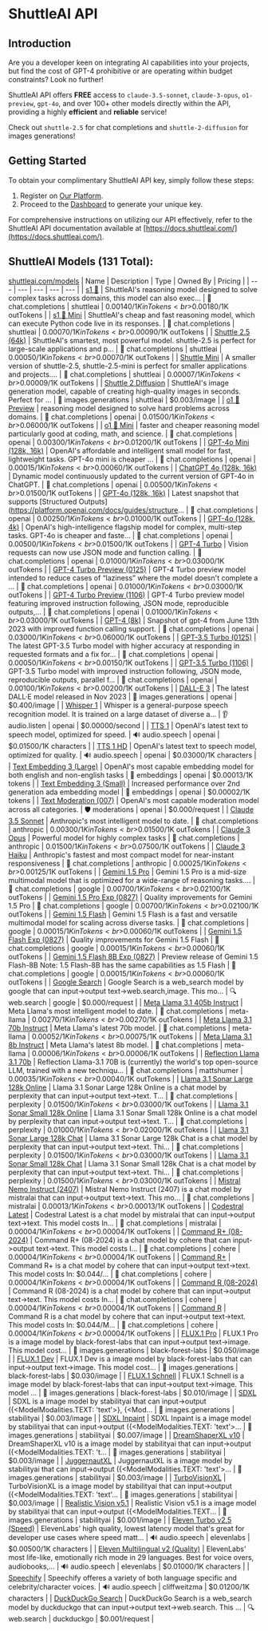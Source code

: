 # ShuttleAI API

## Introduction

Are you a developer keen on integrating AI capabilities into your projects, but find the cost of GPT-4 prohibitive or are operating within budget constraints? Look no further!

ShuttleAI API offers **FREE** access to `claude-3.5-sonnet`, `claude-3-opus`, `o1-preview`, `gpt-4o`, and over 100+ other models directly within the API, providing a highly **efficient** and **reliable** service!

Check out `shuttle-2.5` for chat completions and `shuttle-2-diffusion` for images generations!

## Getting Started

To obtain your complimentary ShuttleAI API key, simply follow these steps:

1. Register on [Our Platform](https://shuttleai.com).
2. Proceed to the [Dashboard](https://shuttleai.com/keys) to generate your unique key.

For comprehensive instructions on utilizing our API effectively, refer to the ShuttleAI API documentation available at [https://docs.shuttleai.com/](https://docs.shuttleai.com/).

## ShuttleAI Models (131 Total):
[shuttleai.com/models](https://shuttleai.com/models)
| Name | Description | Type | Owned By | Pricing |
| --- | --- | --- | --- | --- |
| [s1 🍓](https://api.shuttleai.com/v1/models/s1) | ShuttleAI's reasoning model designed to solve complex tasks across domains, this model can also exec... | 💬 chat.completions | shuttleai | $0.00140/1K inTokens<br>$0.00180/1K outTokens |
| [s1 🍓 Mini](https://api.shuttleai.com/v1/models/s1-mini) | ShuttleAI's cheap and fast reasoning model, which can execute Python code live in its responses. | 💬 chat.completions | shuttleai | $0.00070/1K inTokens<br>$0.00090/1K outTokens |
| [Shuttle 2.5 (64k)](https://api.shuttleai.com/v1/models/shuttle-2.5) | ShuttleAI's smartest, most powerful model. shuttle-2.5 is perfect for large-scale applications and p... | 💬 chat.completions | shuttleai | $0.00050/1K inTokens<br>$0.00070/1K outTokens |
| [Shuttle Mini](https://api.shuttleai.com/v1/models/shuttle-2.5-mini-2024-09-11) | A smaller version of shuttle-2.5, shuttle-2.5-mini is perfect for smaller applications and projects.... | 💬 chat.completions | shuttleai | $0.00007/1K inTokens<br>$0.00009/1K outTokens |
| [Shuttle 2 Diffusion](https://api.shuttleai.com/v1/models/shuttle-2-diffusion) | ShuttleAI's image generation model, capable of creating high-quality images in seconds. Perfect for ... | 🎨 images.generations | shuttleai | $0.003/image |
| [o1 🍓 Preview](https://api.shuttleai.com/v1/models/o1-preview-2024-09-12) | reasoning model designed to solve hard problems across domains. | 💬 chat.completions | openai | $0.01500/1K inTokens<br>$0.06000/1K outTokens |
| [o1 🍓 Mini](https://api.shuttleai.com/v1/models/o1-mini-2024-09-12) | faster and cheaper reasoning model particularly good at coding, math, and science. | 💬 chat.completions | openai | $0.00300/1K inTokens<br>$0.01200/1K outTokens |
| [GPT-4o Mini (128k, 16k)](https://api.shuttleai.com/v1/models/gpt-4o-mini-2024-07-18) | OpenAI's affordable and intelligent small model for fast, lightweight tasks. GPT-4o mini is cheaper ... | 💬 chat.completions | openai | $0.00015/1K inTokens<br>$0.00060/1K outTokens |
| [ChatGPT 4o (128k, 16k)](https://api.shuttleai.com/v1/models/chatgpt-4o-latest) | Dynamic model continuously updated to the current version of GPT-4o in ChatGPT. | 💬 chat.completions | openai | $0.00500/1K inTokens<br>$0.01500/1K outTokens |
| [GPT-4o (128k, 16k)](https://api.shuttleai.com/v1/models/gpt-4o-2024-08-06) | Latest snapshot that supports [Structured Outputs](https://platform.openai.com/docs/guides/structure... | 💬 chat.completions | openai | $0.00250/1K inTokens<br>$0.01000/1K outTokens |
| [GPT-4o (128k, 4k)](https://api.shuttleai.com/v1/models/gpt-4o-2024-05-13) | OpenAI's high-intelligence flagship model for complex, multi-step tasks. GPT-4o is cheaper and faste... | 💬 chat.completions | openai | $0.00500/1K inTokens<br>$0.01500/1K outTokens |
| [GPT-4 Turbo](https://api.shuttleai.com/v1/models/gpt-4-turbo-2024-04-09) | Vision requests can now use JSON mode and function calling. | 💬 chat.completions | openai | $0.01000/1K inTokens<br>$0.03000/1K outTokens |
| [GPT-4 Turbo Preview (0125)](https://api.shuttleai.com/v1/models/gpt-4-0125-preview) | GPT-4 Turbo preview model intended to reduce cases of “laziness” where the model doesn't complete a ... | 💬 chat.completions | openai | $0.01000/1K inTokens<br>$0.03000/1K outTokens |
| [GPT-4 Turbo Preview (1106)](https://api.shuttleai.com/v1/models/gpt-4-1106-preview) | GPT-4 Turbo preview model featuring improved instruction following, JSON mode, reproducible outputs,... | 💬 chat.completions | openai | $0.01000/1K inTokens<br>$0.03000/1K outTokens |
| [GPT-4 (8k)](https://api.shuttleai.com/v1/models/gpt-4-0613) | Snapshot of gpt-4 from June 13th 2023 with improved function calling support. | 💬 chat.completions | openai | $0.03000/1K inTokens<br>$0.06000/1K outTokens |
| [GPT-3.5 Turbo (0125)](https://api.shuttleai.com/v1/models/gpt-3.5-turbo-0125) | The latest GPT-3.5 Turbo model with higher accuracy at responding in requested formats and a fix for... | 💬 chat.completions | openai | $0.00050/1K inTokens<br>$0.00150/1K outTokens |
| [GPT-3.5 Turbo (1106)](https://api.shuttleai.com/v1/models/gpt-3.5-turbo-1106) | GPT-3.5 Turbo model with improved instruction following, JSON mode, reproducible outputs, parallel f... | 💬 chat.completions | openai | $0.00100/1K inTokens<br>$0.00200/1K outTokens |
| [DALL-E 3](https://api.shuttleai.com/v1/models/dall-e-3) | The latest DALL·E model released in Nov 2023 | 🎨 images.generations | openai | $0.400/image |
| [Whisper 1](https://api.shuttleai.com/v1/models/whisper-1) | Whisper is a general-purpose speech recognition model. It is trained on a large dataset of diverse a... | 👂 audio.listen | openai | $0.00000/second |
| [TTS 1](https://api.shuttleai.com/v1/models/tts-1) | OpenAI's latest text to speech model, optimized for speed. | 🔊 audio.speech | openai | $0.01500/1K characters |
| [TTS 1 HD](https://api.shuttleai.com/v1/models/tts-1-hd) | OpenAI's latest text to speech model, optimized for quality. | 🔊 audio.speech | openai | $0.03000/1K characters |
| [Text Embedding 3 (Large)](https://api.shuttleai.com/v1/models/text-embedding-3-large) | OpenAI's most capable embedding model for both english and non-english tasks | 🧠 embeddings | openai | $0.00013/1K tokens |
| [Text Embedding 3 (Small)](https://api.shuttleai.com/v1/models/text-embedding-3-small) | Increased performance over 2nd generation ada embedding model | 🧠 embeddings | openai | $0.00002/1K tokens |
| [Text Moderation (007)](https://api.shuttleai.com/v1/models/text-moderation-007) | OpenAI's most capable moderation model across all categories. | 🛡️ moderations | openai | $0.000/request |
| [Claude 3.5 Sonnet](https://api.shuttleai.com/v1/models/claude-3-5-sonnet-20240620) | Anthropic's most intelligent model to date. | 💬 chat.completions | anthropic | $0.00300/1K inTokens<br>$0.01500/1K outTokens |
| [Claude 3 Opus](https://api.shuttleai.com/v1/models/claude-3-opus-20240229) | Powerful model for highly complex tasks | 💬 chat.completions | anthropic | $0.01500/1K inTokens<br>$0.07500/1K outTokens |
| [Claude 3 Haiku](https://api.shuttleai.com/v1/models/claude-3-haiku-20240307) | Anthropic's fastest and most compact model for near-instant responsiveness | 💬 chat.completions | anthropic | $0.00025/1K inTokens<br>$0.00125/1K outTokens |
| [Gemini 1.5 Pro](https://api.shuttleai.com/v1/models/gemini-1.5-pro) | Gemini 1.5 Pro is a mid-size multimodal model that is optimized for a wide-range of reasoning tasks.... | 💬 chat.completions | google | $0.00700/1K inTokens<br>$0.02100/1K outTokens |
| [Gemini 1.5 Pro Exp (0827)](https://api.shuttleai.com/v1/models/gemini-1.5-pro-exp-0827) | Quality improvements for Gemini 1.5 Pro | 💬 chat.completions | google | $0.00700/1K inTokens<br>$0.02100/1K outTokens |
| [Gemini 1.5 Flash](https://api.shuttleai.com/v1/models/gemini-1.5-flash) | Gemini 1.5 Flash is a fast and versatile multimodal model for scaling across diverse tasks. | 💬 chat.completions | google | $0.00015/1K inTokens<br>$0.00060/1K outTokens |
| [Gemini 1.5 Flash Exp (0827)](https://api.shuttleai.com/v1/models/gemini-1.5-flash-exp-0827) | Quality improvements for Gemini 1.5 Flash | 💬 chat.completions | google | $0.00015/1K inTokens<br>$0.00060/1K outTokens |
| [Gemini 1.5 Flash 8B Exp (0827)](https://api.shuttleai.com/v1/models/gemini-1.5-flash-8b-exp-0827) | Preview release of Gemini 1.5 Flash-8B Note: 1.5 Flash-8B has the same capabilities as 1.5 Flash | 💬 chat.completions | google | $0.00015/1K inTokens<br>$0.00060/1K outTokens |
| [Google Search](https://api.shuttleai.com/v1/models/search-google) | Google Search is a web_search model by google that can input->output text->web.search,image. This mo... | 🔍 web.search | google | $0.000/request |
| [Meta Llama 3.1 405b Instruct](https://api.shuttleai.com/v1/models/meta-llama-3.1-405b-instruct) | Meta Llama's most intelligent model to date. | 💬 chat.completions | meta-llama | $0.00270/1K inTokens<br>$0.00270/1K outTokens |
| [Meta Llama 3.1 70b Instruct](https://api.shuttleai.com/v1/models/meta-llama-3.1-70b-instruct) | Meta Llama's latest 70b model. | 💬 chat.completions | meta-llama | $0.00052/1K inTokens<br>$0.00075/1K outTokens |
| [Meta Llama 3.1 8b Instruct](https://api.shuttleai.com/v1/models/meta-llama-3.1-8b-instruct) | Meta Llama's latest 8b model. | 💬 chat.completions | meta-llama | $0.00006/1K inTokens<br>$0.00006/1K outTokens |
| [Reflection Llama 3.1 70b](https://api.shuttleai.com/v1/models/reflection-llama-3.1-70b) | Reflection Llama-3.1 70B is (currently) the world's top open-source LLM, trained with a new techniqu... | 💬 chat.completions | mattshumer | $0.00035/1K inTokens<br>$0.00040/1K outTokens |
| [Llama 3.1 Sonar Large 128k Online](https://api.shuttleai.com/v1/models/llama-3.1-sonar-large-128k-online) | Llama 3.1 Sonar Large 128k Online is a chat model by perplexity that can input->output text->text. T... | 💬 chat.completions | perplexity | $0.01500/1K inTokens<br>$0.03000/1K outTokens |
| [Llama 3.1 Sonar Small 128k Online](https://api.shuttleai.com/v1/models/llama-3.1-sonar-small-128k-online) | Llama 3.1 Sonar Small 128k Online is a chat model by perplexity that can input->output text->text. T... | 💬 chat.completions | perplexity | $0.01000/1K inTokens<br>$0.02000/1K outTokens |
| [Llama 3.1 Sonar Large 128k Chat](https://api.shuttleai.com/v1/models/llama-3.1-sonar-large-128k-chat) | Llama 3.1 Sonar Large 128k Chat is a chat model by perplexity that can input->output text->text. Thi... | 💬 chat.completions | perplexity | $0.01500/1K inTokens<br>$0.03000/1K outTokens |
| [Llama 3.1 Sonar Small 128k Chat](https://api.shuttleai.com/v1/models/llama-3.1-sonar-small-128k-chat) | Llama 3.1 Sonar Small 128k Chat is a chat model by perplexity that can input->output text->text. Thi... | 💬 chat.completions | perplexity | $0.01500/1K inTokens<br>$0.03000/1K outTokens |
| [Mistral Nemo Instruct (2407)](https://api.shuttleai.com/v1/models/mistral-nemo-instruct-2407) | Mistral Nemo Instruct (2407) is a chat model by mistralai that can input->output text->text. This mo... | 💬 chat.completions | mistralai | $0.00013/1K inTokens<br>$0.00013/1K outTokens |
| [Codestral Latest](https://api.shuttleai.com/v1/models/codestral-2405) | Codestral Latest is a chat model by mistralai that can input->output text->text. This model costs In... | 💬 chat.completions | mistralai | $0.00004/1K inTokens<br>$0.00004/1K outTokens |
| [Command R+ (08-2024)](https://api.shuttleai.com/v1/models/command-r-plus-08-2024) | Command R+ (08-2024) is a chat model by cohere that can input->output text->text. This model costs I... | 💬 chat.completions | cohere | $0.00004/1K inTokens<br>$0.00004/1K outTokens |
| [Command R+](https://api.shuttleai.com/v1/models/command-r-plus) | Command R+ is a chat model by cohere that can input->output text->text. This model costs In: $0.044/... | 💬 chat.completions | cohere | $0.00004/1K inTokens<br>$0.00004/1K outTokens |
| [Command R (08-2024)](https://api.shuttleai.com/v1/models/command-r-08-2024) | Command R (08-2024) is a chat model by cohere that can input->output text->text. This model costs In... | 💬 chat.completions | cohere | $0.00004/1K inTokens<br>$0.00004/1K outTokens |
| [Command R](https://api.shuttleai.com/v1/models/command-r) | Command R is a chat model by cohere that can input->output text->text. This model costs In: $0.044/M... | 💬 chat.completions | cohere | $0.00004/1K inTokens<br>$0.00004/1K outTokens |
| [FLUX.1 Pro](https://api.shuttleai.com/v1/models/flux1-pro) | FLUX.1 Pro is a image model by black-forest-labs that can input->output text->image. This model cost... | 🎨 images.generations | black-forest-labs | $0.050/image |
| [FLUX.1 Dev](https://api.shuttleai.com/v1/models/flux1-dev) | FLUX.1 Dev is a image model by black-forest-labs that can input->output text->image. This model cost... | 🎨 images.generations | black-forest-labs | $0.030/image |
| [FLUX.1 Schnell](https://api.shuttleai.com/v1/models/flux1-schnell) | FLUX.1 Schnell is a image model by black-forest-labs that can input->output text->image. This model ... | 🎨 images.generations | black-forest-labs | $0.010/image |
| [SDXL](https://api.shuttleai.com/v1/models/sdxl) | SDXL is a image model by stabilityai that can input->output ({<ModelModalities.TEXT: 'text'>}, {<Mod... | 🎨 images.generations | stabilityai | $0.003/image |
| [SDXL Inpaint](https://api.shuttleai.com/v1/models/sdxl-inpaint) | SDXL Inpaint is a image model by stabilityai that can input->output ({<ModelModalities.TEXT: 'text'>... | 🎨 images.generations | stabilityai | $0.007/image |
| [DreamShaperXL v10](https://api.shuttleai.com/v1/models/dreamshaperxl-v10) | DreamShaperXL v10 is a image model by stabilityai that can input->output ({<ModelModalities.TEXT: 't... | 🎨 images.generations | stabilityai | $0.003/image |
| [JuggernautXL](https://api.shuttleai.com/v1/models/juggernautxl) | JuggernautXL is a image model by stabilityai that can input->output ({<ModelModalities.TEXT: 'text'>... | 🎨 images.generations | stabilityai | $0.003/image |
| [TurboVisionXL](https://api.shuttleai.com/v1/models/turbovisionxl) | TurboVisionXL is a image model by stabilityai that can input->output ({<ModelModalities.TEXT: 'text'... | 🎨 images.generations | stabilityai | $0.003/image |
| [Realistic Vision v5.1](https://api.shuttleai.com/v1/models/realistic-vision-v5.1) | Realistic Vision v5.1 is a image model by stabilityai that can input->output ({<ModelModalities.TEXT... | 🎨 images.generations | stabilityai | $0.001/image |
| [Eleven Turbo v2.5 (Speed)](https://api.shuttleai.com/v1/models/eleven_turbo_v2_5) | ElevenLabs' high quality, lowest latency model that's great for developer use cases where speed matt... | 🔊 audio.speech | elevenlabs | $0.00500/1K characters |
| [Eleven Multilingual v2 (Quality)](https://api.shuttleai.com/v1/models/eleven_multilingual_v2) | ElevenLabs' most life-like, emotionally rich mode in 29 languages. Best for voice overs, audiobooks,... | 🔊 audio.speech | elevenlabs | $0.01000/1K characters |
| [Speechify](https://api.shuttleai.com/v1/models/speechify) | Speechify offeres a variety of both language specific and celebrity/character voices. | 🔊 audio.speech | cliffweitzma | $0.01200/1K characters |
| [DuckDuckGo Search](https://api.shuttleai.com/v1/models/search-ddg) | DuckDuckGo Search is a web_search model by duckduckgo that can input->output text->web.search. This ... | 🔍 web.search | duckduckgo | $0.001/request |
